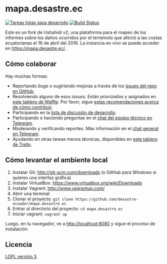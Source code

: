 # mapa.desastre.ec

[![Tareas listas para desarrollo](https://badge.waffle.io/desastre-ecuador/mapa.desastre.ec.svg?label=ready&title=Tareas%20listas%20para%20desarrollo)](http://waffle.io/desastre-ecuador/mapa.desastre.ec) 
[![Build Status](https://travis-ci.org/desastre-ecuador/mapa.desastre.ec.svg?branch=master)](https://travis-ci.org/desastre-ecuador/mapa.desastre.ec)

Este es un fork de Ushahidi v2, una plataforma para el mapeo de los informes sobre los daños ocurridos por el terremoto que afectó a las costas ecuatorianas el 16 de abril del 2016. La instancia en vivo se puede acceder en <https://mapa.desastre.ec/>.

## Cómo colaborar

Hay muchas formas:

- Reportando _bugs_ o sugiriendo mejoras a través de los [issues del repo en GitHub](https://github.com/desastre-ecuador/mapa.desastre.ec/issues).
- Resolviendo alguno de esos _issues_. Están priorizados y asignados en [este tablero de Waffle](https://waffle.io/desastre-ecuador/mapa.desastre.ec/join). Por favor, sigue [estas recomendaciones acerca de cómo contribuir](https://github.com/desastre-ecuador/mapa.desastre.ec/blob/master/CONTRIBUTING.md).
- Participando en la [lista de discusión de desarrollo](http://listas.desastre.ec/listinfo.cgi/desarrollo-desastre.ec).
- Participando o haciendo preguntas en el [chat del equipo técnico en Telegram](https://telegram.me/joinchat/AbmN-wcPvovTZcL0Lpr14Q).
- Moderando y verificando reportes. Más información en el [chat general en Telegram](https://telegram.me/joinchat/CV6MEghFJudTwP-hP64xVw).
- Ayudando en otras tareas menos técnicas, disponibles en [este tablero de Trello](https://trello.com/b/EVxI6km1).

## Cómo levantar el ambiente local

1. Instalar Git: http://git-scm.com/downloads (o GitHub para Windows si quieres una interfaz gráfica)
2. Instalar VirtualBox: https://www.virtualbox.org/wiki/Downloads
3. Instalar Vagrant: http://www.vagrantup.com/
4. Abrir una terminal
5. Clonar el proyecto: `git clone https://github.com/desastre-ecuador/mapa.desastre.ec`
6. Entrar al directorio del proyecto: `cd mapa.desastre.ec`
7. Iniciar vagrant: `vagrant up`

Luego, en tu navegador, ve a <http://localhost:8080> y sigue el proceso de instalación.

## Licencia

[LGPL versión 3](https://github.com/desastre-ecuador/mapa.desastre.ec/blob/master/License.txt).
